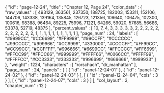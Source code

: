 {
  "id" : "page-12-24",
  "title" : "Chapter 12, Page 24",
  "color_data" : {
    "raw_values" : [
      493129,
      363561,
      237350,
      188725,
      182003,
      153311,
      152106,
      144706,
      143338,
      139164,
      135845,
      126723,
      121356,
      106640,
      106475,
      102300,
      100616,
      98388,
      96464,
      89225,
      75996,
      71221,
      64266,
      59020,
      57685,
      56686,
      53378,
      52719,
      48375
    ],
    "percent_values" : [
      10,
      7,
      4,
      3,
      3,
      3,
      3,
      3,
      2,
      2,
      2,
      2,
      2,
      2,
      2,
      2,
      2,
      2,
      2,
      1,
      1,
      1,
      1,
      1,
      1,
      1,
      1,
      1,
      1
    ],
    "page_num" : 24,
    "labels" : [
      "#9999CC",
      "#CC6699",
      "#FF9999",
      "#99CCFF",
      "#CCCCCC",
      "#99CCCC",
      "#999966",
      "#CC9999",
      "#330000",
      "#CCCCFF",
      "#FF99CC",
      "#CC99CC",
      "#CCFFFF",
      "#996666",
      "#6699CC",
      "#FFCCCC",
      "#FF6699",
      "#FFCC99",
      "#FFCC66",
      "#999999",
      "#FFFF66",
      "#0066CC",
      "#FFFF99",
      "#FFFFCC",
      "#CC3333",
      "#333333",
      "#996699",
      "#666666",
      "#999933"
    ]
  },
  "weight" : 1224,
  "characters" : [
    "rorschach",
    "dr_manhattan"
  ],
  "page_num" : 24,
  "panels" : [
    [
      {
        "id" : "panel-12-24-01"
      },
      {
        "id" : "panel-12-24-02"
      },
      {
        "id" : "panel-12-24-03"
      }
    ],
    [
      {
        "id" : "panel-12-24-04",
        "cols" : 3
      }
    ],
    [
      {
        "id" : "panel-12-24-07",
        "cols" : 3
      }
    ]
  ],
  "col_layout" : 3,
  "chapter_num" : 12
}
